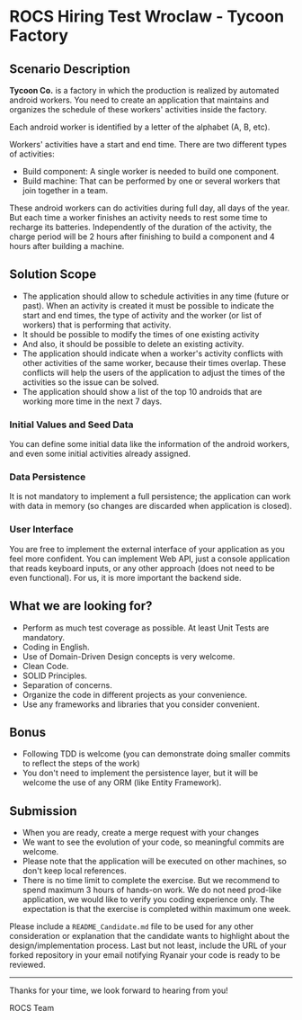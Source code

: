 # ROCS Hiring Test Wroclaw - Tycoon Factory

## Scenario Description
**Tycoon Co.** is a factory in which the production is realized by automated android workers. You need to create an application 
that maintains and organizes the schedule of these workers' activities inside the factory. 

Each android worker is identified by a letter of the alphabet (A, B, etc).

Workers' activities have a start and end time. There are two different types of activities:
 * Build component: A single worker is needed to build one component.
 * Build machine: That can be performed by one or several workers that join together in a team.

These android workers can do activities during full day, all days of the year. But each time a worker finishes an activity 
needs to rest some time to recharge its batteries. Independently of the duration of the activity, the charge period will be 
2 hours after finishing to build a component and 4 hours after building a machine.

## Solution Scope
 * The application should allow to schedule activities in any time (future or past). When an activity is created it must be possible to indicate
 the start and end times, the type of activity and the worker (or list of workers) that is performing that activity.
 * It should be possible to modify the times of one existing activity
 * And also, it should be possible to delete an existing activity.
 * The application should indicate when a worker's activity conflicts with other activities of the same worker, because their times overlap.
 These conflicts will help the users of the application to adjust the times of the activities so the issue can be solved.
 * The application should show a list of the top 10 androids that are working more time in the next 7 days.

### Initial Values and Seed Data
You can define some initial data like the information of the android workers, and even some initial activities already assigned.

### Data Persistence
It is not mandatory to implement a full persistence; the application can work with data in memory (so changes are discarded when application is closed).

### User Interface
You are free to implement the external interface of your application as you feel more confident. You can implement Web API, just a
console application that reads keyboard inputs, or any other approach (does not need to be even functional). For us, it is more important the
backend side.

## What we are looking for?
 * Perform as much test coverage as possible. At least Unit Tests are mandatory.
 * Coding in English.
 * Use of Domain-Driven Design concepts is very welcome.
 * Clean Code.
 * SOLID Principles.
 * Separation of concerns.
 * Organize the code in different projects as your convenience.
 * Use any frameworks and libraries that you consider convenient.

## Bonus
 * Following TDD is welcome (you can demonstrate doing smaller commits to reflect the steps of the work)
 * You don't need to implement the persistence layer, but it will be welcome the use of any ORM (like Entity Framework).

## Submission
- When you are ready, create a merge request with your changes
- We want to see the evolution of your code, so meaningful commits are welcome.
- Please note that the application will be executed on other machines, so don't keep local references.
- There is no time limit to complete the exercise. But we recommend to spend maximum 3 hours of hands-on work. We do not need prod-like application, we would like to verify you coding experience only. The expectation is that the exercise is completed within maximum one week.

Please include a `README_Candidate.md` file to be used for any other consideration or explanation that the candidate wants to highlight about the design/implementation process. Last but not least, include the URL of your forked repository in your email notifying Ryanair your code is ready to be reviewed.

---

Thanks for your time, we look forward to hearing from you!

ROCS Team
